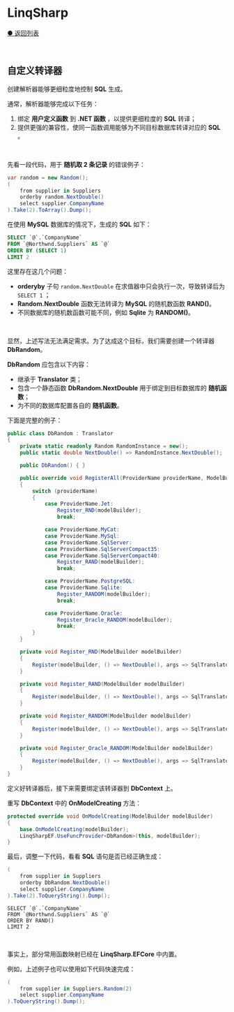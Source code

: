 # LinqSharp

[● 返回列表](https://github.com/zmjack/LinqSharp/blob/master/README-CN.md)

<br/>

## 自定义转译器

创建解析器能够更细粒度地控制 **SQL** 生成。

通常，解析器能够完成以下任务：

1. 绑定 **用户定义函数** 到 **.NET 函数** ，以提供更细粒度的 **SQL** 转译；
2. 提供更强的兼容性，使同一函数调用能够为不同目标数据库转译对应的 **SQL** 。

<br/>

先看一段代码，用于 **随机取 2 条记录** 的错误例子：

```csharp
var random = new Random();	
(
    from supplier in Suppliers
    orderby random.NextDouble()
    select supplier.CompanyName
).Take(2).ToArray().Dump();	
```

在使用 **MySQL** 数据库的情况下，生成的 **SQL** 如下：

```sql
SELECT `@`.`CompanyName`
FROM `@Northwnd.Suppliers` AS `@`
ORDER BY (SELECT 1)
LIMIT 2
```

这里存在这几个问题：

- **orderyby** 子句 `random.NextDouble` 在求值器中只会执行一次，导致转译后为 `SELECT 1` ；
- **Random.NextDouble** 函数无法转译为 **MySQL** 的随机数函数 **RAND()**。
- 不同数据库的随机数函数可能不同，例如 **Sqlite** 为 **RANDOM()**。

<br/>

显然，上述写法无法满足需求。为了达成这个目标，我们需要创建一个转译器 **DbRandom**。

**DbRandom** 应包含以下内容：

- 继承于 **Translator** 类；
- 包含一个静态函数 **DbRandom.NextDouble** 用于绑定到目标数据库的 **随机函数**；
- 为不同的数据库配置各自的 **随机函数**。

下面是完整的例子：

```csharp
public class DbRandom : Translator
{
	private static readonly Random RandomInstance = new();
	public static double NextDouble() => RandomInstance.NextDouble();

	public DbRandom() { }

	public override void RegisterAll(ProviderName providerName, ModelBuilder modelBuilder)
	{
		switch (providerName)
		{
			case ProviderName.Jet:
				Register_RND(modelBuilder);
				break;

			case ProviderName.MyCat:
			case ProviderName.MySql:
			case ProviderName.SqlServer:
			case ProviderName.SqlServerCompact35:
			case ProviderName.SqlServerCompact40:
				Register_RAND(modelBuilder);
				break;

			case ProviderName.PostgreSQL:
			case ProviderName.Sqlite:
				Register_RANDOM(modelBuilder);
				break;

			case ProviderName.Oracle:
				Register_Oracle_RANDOM(modelBuilder);
				break;
		}
	}

	private void Register_RND(ModelBuilder modelBuilder)
	{
		Register(modelBuilder, () => NextDouble(), args => SqlTranslator.Function<double>("RND", args));
	}

	private void Register_RAND(ModelBuilder modelBuilder)
	{
		Register(modelBuilder, () => NextDouble(), args => SqlTranslator.Function<double>("RAND", args));
	}

	private void Register_RANDOM(ModelBuilder modelBuilder)
	{
		Register(modelBuilder, () => NextDouble(), args => SqlTranslator.Function<double>("RANDOM", args));
	}

	private void Register_Oracle_RANDOM(ModelBuilder modelBuilder)
	{
		Register(modelBuilder, () => NextDouble(), args => SqlTranslator.Function<double>("DBMS_RANDOM", "RANDOM", args));
	}
}
```

定义好转译器后，接下来需要绑定该转译器到 **DbContext** 上。

重写 **DbContext** 中的 **OnModelCreating** 方法：

```csharp
protected override void OnModelCreating(ModelBuilder modelBuilder)
{
    base.OnModelCreating(modelBuilder);
    LinqSharpEF.UseFuncProvider<DbRandom>(this, modelBuilder);
}
```

最后，调整一下代码，看看 **SQL** 语句是否已经正确生成：

```csharp
(
    from supplier in Suppliers
    orderby DbRandom.NextDouble()
    select supplier.CompanyName
).Take(2).ToQueryString().Dump();
```

```mysql
SELECT `@`.`CompanyName`
FROM `@Northwnd.Suppliers` AS `@`
ORDER BY RAND()
LIMIT 2
```

<br/>

事实上，部分常用函数映射已经在 **LinqSharp.EFCore** 中内置。

例如，上述例子也可以使用如下代码快速完成：

```csharp
(
    from supplier in Suppliers.Random(2)
    select supplier.CompanyName
).ToQueryString().Dump();
```

<br/>

